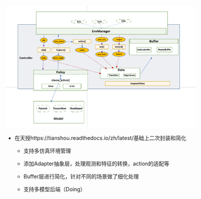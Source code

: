 

![image-20211224145455234](README.assets\image-20211224145455234.png)

* 在天授https://tianshou.readthedocs.io/zh/latest/基础上二次封装和简化

  * 支持多仿真环境管理

  * 添加Adapter抽象层，处理观测和特征的转换，action的适配等

  * Buffer层进行简化，针对不同的场景做了细化处理

  * 支持多模型后端（Doing）

    
